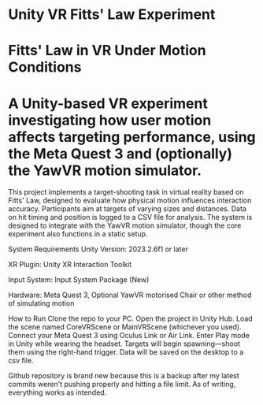# Unity VR Fitts' Law Experiment
# Fitts' Law in VR Under Motion Conditions
# A Unity-based VR experiment investigating how user motion affects targeting performance, using the Meta Quest 3 and (optionally) the YawVR motion simulator.

This project implements a target-shooting task in virtual reality based on Fitts' Law, designed to evaluate how physical motion influences interaction accuracy. Participants aim at targets of varying sizes and distances. Data on hit timing and position is logged to a CSV file for analysis. The system is designed to integrate with the YawVR motion simulator, though the core experiment also functions in a static setup.

System Requirements
Unity Version: 2023.2.6f1 or later

XR Plugin: Unity XR Interaction Toolkit

Input System: Input System Package (New)

Hardware: Meta Quest 3, Optional YawVR motorised Chair or other method of simulating motion

How to Run
Clone the repo to your PC.
Open the project in Unity Hub.
Load the scene named CoreVRScene or MainVRScene (whichever you used).
Connect your Meta Quest 3 using Oculus Link or Air Link.
Enter Play mode in Unity while wearing the headset.
Targets will begin spawning—shoot them using the right-hand trigger.
Data will be saved on the desktop to a csv file.

Github repository is brand new because this is a backup after my latest commits weren't pushing properly and hitting a file limit. 
As of writing, everything works as intended.
